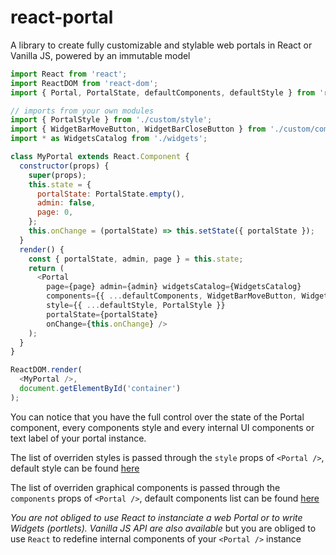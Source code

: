 # react-portal

A library to create fully customizable and stylable web portals in React or Vanilla JS, powered by an immutable model

```javascript
import React from 'react';
import ReactDOM from 'react-dom';
import { Portal, PortalState, defaultComponents, defaultStyle } from 'react-portal';

// imports from your own modules
import { PortalStyle } from './custom/style';
import { WidgetBarMoveButton, WidgetBarCloseButton } from './custom/components';
import * as WidgetsCatalog from './widgets';

class MyPortal extends React.Component {
  constructor(props) {
    super(props);
    this.state = {
      portalState: PortalState.empty(),
      admin: false,
      page: 0,
    };
    this.onChange = (portalState) => this.setState({ portalState });
  }
  render() {
    const { portalState, admin, page } = this.state;
    return (
      <Portal
        page={page} admin={admin} widgetsCatalog={WidgetsCatalog}
        components={{ ...defaultComponents, WidgetBarMoveButton, WidgetBarCloseButton }}
        style={{ ...defaultStyle, PortalStyle }}
        portalState={portalState}
        onChange={this.onChange} />
    );
  }
}

ReactDOM.render(
  <MyPortal />,
  document.getElementById('container')
);
```

You can notice that you have the full control over the state of the Portal component, every components style and every internal UI components or text label of your portal instance.

The list of overriden styles is passed through the `style` props of `<Portal />`, default style can be found [here](https://github.com/mathieuancelin/react-portal/blob/master/src/api/style/index.js)

The list of overriden graphical components is passed through the `components` props of `<Portal />`, default components list can be found [here](https://github.com/mathieuancelin/react-portal/tree/master/src/api/components)

*You are not obliged to use React to instanciate a web Portal or to write Widgets (portlets). Vanilla JS API are also available* but you are obliged to use `React` to redefine internal components of your `<Portal />` instance
